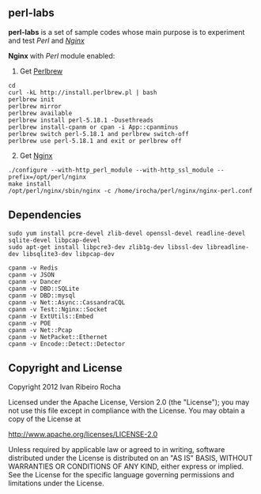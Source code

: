 perl-labs
-----------

**perl-labs**  is a set of sample codes whose main purpose is to experiment and test *Perl* and *[Nginx]*

**Nginx** with *Perl* module enabled:

 1. Get [Perlbrew]
```shell
cd
curl -kL http://install.perlbrew.pl | bash
perlbrew init
perlbrew mirror
perlbrew available
perlbrew install perl-5.18.1 -Dusethreads
perlbrew install-cpanm or cpan -i App::cpanminus
perlbrew switch perl-5.18.1 and perlbrew switch-off
perlbrew use perl-5.18.1 and exit or perlbrew off
```

 2. Get [Nginx]
```shell
./configure --with-http_perl_module --with-http_ssl_module --prefix=/opt/perl/nginx
make install
/opt/perl/nginx/sbin/nginx -c /home/irocha/perl/nginx/nginx-perl.conf
```

Dependencies
-----------

```shell
sudo yum install pcre-devel zlib-devel openssl-devel readline-devel sqlite-devel libpcap-devel
sudo apt-get install libpcre3-dev zlib1g-dev libssl-dev libreadline-dev libsqlite3-dev libpcap-dev
```

```shell
cpanm -v Redis
cpanm -v JSON
cpanm -v Dancer
cpanm -v DBD::SQLite
cpanm -v DBD::mysql
cpanm -v Net::Async::CassandraCQL
cpanm -v Test::Nginx::Socket
cpanm -v ExtUtils::Embed
cpanm -v POE
cpanm -v Net::Pcap
cpanm -v NetPacket::Ethernet
cpanm -v Encode::Detect::Detector
```

Copyright and License
-----------
Copyright 2012 Ivan Ribeiro Rocha

Licensed under the Apache License, Version 2.0 (the "License");
you may not use this file except in compliance with the License.
You may obtain a copy of the License at

   http://www.apache.org/licenses/LICENSE-2.0

Unless required by applicable law or agreed to in writing, software
distributed under the License is distributed on an "AS IS" BASIS,
WITHOUT WARRANTIES OR CONDITIONS OF ANY KIND, either express or implied.
See the License for the specific language governing permissions and
limitations under the License.

[Nginx]: http://wiki.nginx.org/
[Perlbrew]: http://perlbrew.pl/
  